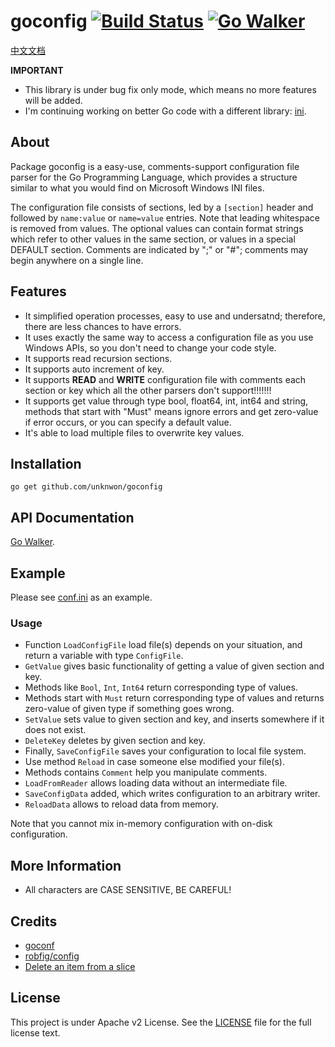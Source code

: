 goconfig [![Build Status](https://drone.io/github.com/Unknwon/goconfig/status.png)](https://drone.io/github.com/Unknwon/goconfig/latest) [![Go Walker](http://gowalker.org/api/v1/badge)](http://gowalker.org/github.com/Unknwon/goconfig)
========

[中文文档](README_ZH.md)

**IMPORTANT** 

- This library is under bug fix only mode, which means no more features will be added.
- I'm continuing working on better Go code with a different library: [ini](https://github.com/go-ini/ini).

## About

Package goconfig is a easy-use, comments-support configuration file parser for the Go Programming Language, which provides a structure similar to what you would find on Microsoft Windows INI files.

The configuration file consists of sections, led by a `[section]` header and followed by `name:value` or `name=value` entries. Note that leading whitespace is removed from values. The optional values can contain format strings which refer to other values in the same section, or values in a special DEFAULT section. Comments are indicated by ";" or "#"; comments may begin anywhere on a single line.
	
## Features
	
- It simplified operation processes, easy to use and undersatnd; therefore, there are less chances to have errors. 
- It uses exactly the same way to access a configuration file as you use Windows APIs, so you don't need to change your code style.
- It supports read recursion sections.
- It supports auto increment of key.
- It supports **READ** and **WRITE** configuration file with comments each section or key which all the other parsers don't support!!!!!!!
- It supports get value through type bool, float64, int, int64 and string, methods that start with "Must" means ignore errors and get zero-value if error occurs, or you can specify a default value.
- It's able to load multiple files to overwrite key values. 

## Installation
	
	go get github.com/unknwon/goconfig

## API Documentation

[Go Walker](http://gowalker.org/github.com/unknwon/goconfig).

## Example

Please see [conf.ini](testdata/conf.ini) as an example.

### Usage

- Function `LoadConfigFile` load file(s) depends on your situation, and return a variable with type `ConfigFile`.
- `GetValue` gives basic functionality of getting a value of given section and key.
- Methods like `Bool`, `Int`, `Int64` return corresponding type of values.
- Methods start with `Must` return corresponding type of values and returns zero-value of given type if something goes wrong.
- `SetValue` sets value to given section and key, and inserts somewhere if it does not exist.
- `DeleteKey` deletes by given section and key.
- Finally, `SaveConfigFile` saves your configuration to local file system.
- Use method `Reload` in case someone else modified your file(s).
- Methods contains `Comment` help you manipulate comments.
- `LoadFromReader` allows loading data without an intermediate file.
- `SaveConfigData` added, which writes configuration to an arbitrary writer.
- `ReloadData` allows to reload data from memory.

Note that you cannot mix in-memory configuration with on-disk configuration.

## More Information

- All characters are CASE SENSITIVE, BE CAREFUL!

## Credits

- [goconf](http://code.google.com/p/goconf/)
- [robfig/config](https://github.com/robfig/config)
- [Delete an item from a slice](https://groups.google.com/forum/?fromgroups=#!topic/golang-nuts/lYz8ftASMQ0)

## License

This project is under Apache v2 License. See the [LICENSE](LICENSE) file for the full license text.
